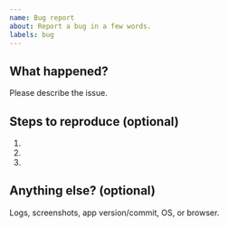 ```yaml
---
name: Bug report
about: Report a bug in a few words.
labels: bug
---
```


## What happened?

Please describe the issue.

## Steps to reproduce (optional)

1.
2.
3.

## Anything else? (optional)

Logs, screenshots, app version/commit, OS, or browser.
